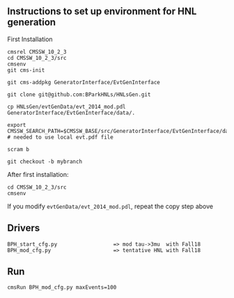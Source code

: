 ## Instructions to set up environment for HNL generation

First Installation
```
cmsrel CMSSW_10_2_3
cd CMSSW_10_2_3/src
cmsenv
git cms-init

git cms-addpkg GeneratorInterface/EvtGenInterface

git clone git@github.com:BParkHNLs/HNLsGen.git

cp HNLsGen/evtGenData/evt_2014_mod.pdl GeneratorInterface/EvtGenInterface/data/.

export CMSSW_SEARCH_PATH=$CMSSW_BASE/src/GeneratorInterface/EvtGenInterface/data/:$CMSSW_SEARCH_PATH  # needed to use local evt.pdf file

scram b

git checkout -b mybranch

```

After first installation:
```
cd CMSSW_10_2_3/src
cmsenv
```
If you modify ```evtGenData/evt_2014_mod.pdl```, repeat the copy step above


## Drivers 
```
BPH_start_cfg.py                  => mod tau->3mu  with Fall18 
BPH_mod_cfg.py                    => tentative HNL with Fall18
```

## Run
```
cmsRun BPH_mod_cfg.py maxEvents=100 
```

